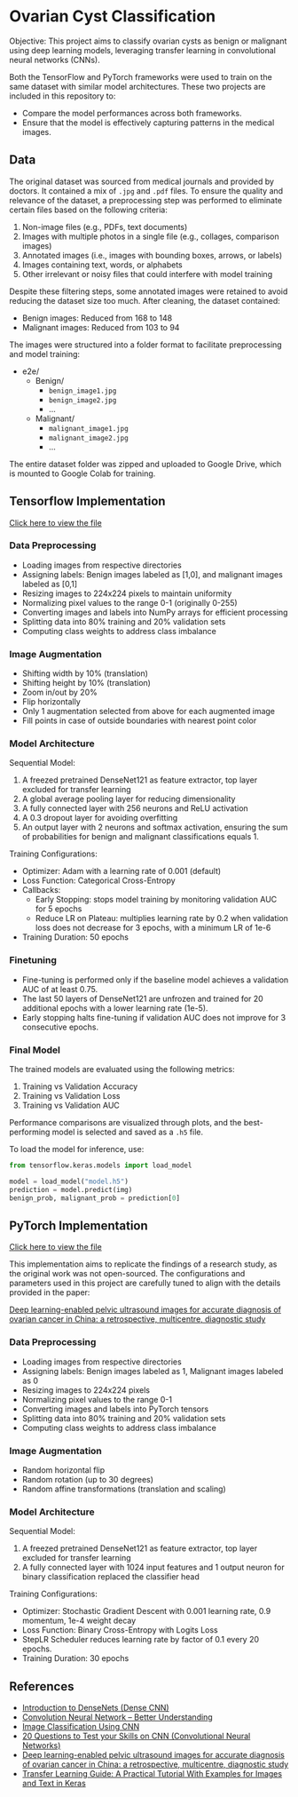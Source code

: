 # Ovarian Cyst Classification

Objective: This project aims to classify ovarian cysts as benign or malignant using deep learning models, leveraging transfer learning in convolutional neural networks (CNNs).

Both the TensorFlow and PyTorch frameworks were used to train on the same dataset with similar model architectures. These two projects are included in this repository to:

- Compare the model performances across both frameworks.
- Ensure that the model is effectively capturing patterns in the medical images.

## Data

The original dataset was sourced from medical journals and provided by doctors. It contained a mix of `.jpg` and `.pdf` files. To ensure the quality and relevance of the dataset, a preprocessing step was performed to eliminate certain files based on the following criteria:

1. Non-image files (e.g., PDFs, text documents)
2. Images with multiple photos in a single file (e.g., collages, comparison images)
3. Annotated images (i.e., images with bounding boxes, arrows, or labels)
4. Images containing text, words, or alphabets
5. Other irrelevant or noisy files that could interfere with model training

Despite these filtering steps, some annotated images were retained to avoid reducing the dataset size too much. After cleaning, the dataset contained:

- Benign images: Reduced from 168 to 148
- Malignant images: Reduced from 103 to 94

The images were structured into a folder format to facilitate preprocessing and model training:

- e2e/
  - Benign/
    - `benign_image1.jpg`
    - `benign_image2.jpg`
    - ...
  - Malignant/
    - `malignant_image1.jpg`
    - `malignant_image2.jpg`
    - ...

The entire dataset folder was zipped and uploaded to Google Drive, which is mounted to Google Colab for training.

## Tensorflow Implementation

[Click here to view the file](./TensorFlow_Ovarian_Cyst_Classification.ipynb)

### Data Preprocessing

- Loading images from respective directories
- Assigning labels: Benign images labeled as [1,0], and malignant images labeled as [0,1]
- Resizing images to 224x224 pixels to maintain uniformity
- Normalizing pixel values to the range 0-1 (originally 0-255)
- Converting images and labels into NumPy arrays for efficient processing
- Splitting data into 80% training and 20% validation sets
- Computing class weights to address class imbalance

### Image Augmentation

- Shifting width by 10% (translation)
- Shifting height by 10% (translation)
- Zoom in/out by 20%
- Flip horizontally
- Only 1 augmentation selected from above for each augmented image
- Fill points in case of outside boundaries with nearest point color

### Model Architecture

Sequential Model:

1. A freezed pretrained DenseNet121 as feature extractor, top layer excluded for transfer learning
2. A global average pooling layer for reducing dimensionality
3. A fully connected layer with 256 neurons and ReLU activation
4. A 0.3 dropout layer for avoiding overfitting
5. An output layer with 2 neurons and softmax activation, ensuring the sum of probabilities for benign and malignant classifications equals 1.

Training Configurations:

- Optimizer: Adam with a learning rate of 0.001 (default)
- Loss Function: Categorical Cross-Entropy
- Callbacks:
  - Early Stopping: stops model training by monitoring validation AUC for 5 epochs
  - Reduce LR on Plateau: multiplies learning rate by 0.2 when validation loss does not decrease for 3 epochs, with a minimum LR of 1e-6
- Training Duration: 50 epochs

### Finetuning

- Fine-tuning is performed only if the baseline model achieves a validation AUC of at least 0.75.
- The last 50 layers of DenseNet121 are unfrozen and trained for 20 additional epochs with a lower learning rate (1e-5).
- Early stopping halts fine-tuning if validation AUC does not improve for 3 consecutive epochs.

### Final Model

The trained models are evaluated using the following metrics:

1. Training vs Validation Accuracy
2. Training vs Validation Loss
3. Training vs Validation AUC

Performance comparisons are visualized through plots, and the best-performing model is selected and saved as a `.h5` file.

To load the model for inference, use:

```python
from tensorflow.keras.models import load_model

model = load_model("model.h5")
prediction = model.predict(img)
benign_prob, malignant_prob = prediction[0]
```

## PyTorch Implementation

[Click here to view the file](./PyTorch_Ovarian_Cyst_Classification.ipynb)

This implementation aims to replicate the findings of a research study, as the original work was not open-sourced. The configurations and parameters used in this project are carefully tuned to align with the details provided in the paper:

[Deep learning-enabled pelvic ultrasound images for accurate diagnosis of ovarian cancer in China: a retrospective, multicentre, diagnostic study](<https://www.thelancet.com/journals/landig/article/PIIS2589-7500(21)00278-8/fulltext>)

### Data Preprocessing

- Loading images from respective directories
- Assigning labels: Benign images labeled as 1, Malignant images labeled as 0
- Resizing images to 224x224 pixels
- Normalizing pixel values to the range 0-1
- Converting images and labels into PyTorch tensors
- Splitting data into 80% training and 20% validation sets
- Computing class weights to address class imbalance

### Image Augmentation

- Random horizontal flip
- Random rotation (up to 30 degrees)
- Random affine transformations (translation and scaling)

### Model Architecture

Sequential Model:

1. A freezed pretrained DenseNet121 as feature extractor, top layer excluded for transfer learning
2. A fully connected layer with 1024 input features and 1 output neuron for binary classification replaced the classifier head

Training Configurations:

- Optimizer: Stochastic Gradient Descent with 0.001 learning rate, 0.9 momentum, 1e-4 weight decay
- Loss Function: Binary Cross-Entropy with Logits Loss
- StepLR Scheduler reduces learning rate by factor of 0.1 every 20 epochs.
- Training Duration: 30 epochs

## References

- [Introduction to DenseNets (Dense CNN)](https://www.analyticsvidhya.com/blog/2022/03/introduction-to-densenets-dense-cnn/)
- [Convolution Neural Network – Better Understanding](https://www.analyticsvidhya.com/blog/2021/07/convolution-neural-network-better-understanding/)
- [Image Classification Using CNN](https://www.analyticsvidhya.com/blog/2020/02/learn-image-classification-cnn-convolutional-neural-networks-3-datasets/)
- [20 Questions to Test your Skills on CNN (Convolutional Neural Networks)](https://www.analyticsvidhya.com/blog/2021/05/20-questions-to-test-your-skills-on-cnn-convolutional-neural-networks/)
- [Deep learning-enabled pelvic ultrasound images for accurate diagnosis of ovarian cancer in China: a retrospective, multicentre, diagnostic study](<https://www.thelancet.com/journals/landig/article/PIIS2589-7500(21)00278-8/fulltext>)
- [Transfer Learning Guide: A Practical Tutorial With Examples for Images and Text in Keras](https://neptune.ai/blog/transfer-learning-guide-examples-for-images-and-text-in-keras)
